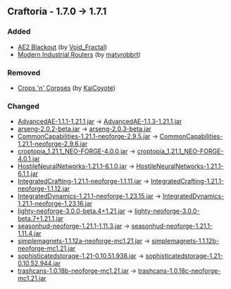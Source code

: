 ## Craftoria - 1.7.0 -> 1.7.1

### Added

  * [AE2 Blackout](https://www.curseforge.com/minecraft/texture-packs/ae2-blackout) (by [Void_Fractal](https://www.curseforge.com/members/Void_Fractal/projects))
  * [Modern Industrial Routers](https://www.curseforge.com/minecraft/mc-mods/modern-industrial-routers) (by [matyrobbrt](https://www.curseforge.com/members/matyrobbrt/projects))

### Removed

  * [Crops 'n' Corpses](https://www.curseforge.com/minecraft/mc-mods/crops-n-corpses) (by [KaiCoyote](https://www.curseforge.com/members/KaiCoyote/projects))

### Changed

  * [AdvancedAE-1.1.1-1.21.1.jar](https://www.curseforge.com/minecraft/mc-mods/advancedae/files/5881249) -> [AdvancedAE-1.1.3-1.21.1.jar](https://www.curseforge.com/minecraft/mc-mods/advancedae/files/5891779)
  * [arseng-2.0.2-beta.jar](https://www.curseforge.com/minecraft/mc-mods/ars-energistique/files/5834953) -> [arseng-2.0.3-beta.jar](https://www.curseforge.com/minecraft/mc-mods/ars-energistique/files/5891725)
  * [CommonCapabilities-1.21.1-neoforge-2.9.5.jar](https://www.curseforge.com/minecraft/mc-mods/common-capabilities/files/5809047) -> [CommonCapabilities-1.21.1-neoforge-2.9.6.jar](https://www.curseforge.com/minecraft/mc-mods/common-capabilities/files/5890842)
  * [croptopia_1.21.1_NEO-FORGE-4.0.0.jar](https://www.curseforge.com/minecraft/mc-mods/croptopia/files/5872434) -> [croptopia_1.21.1_NEO-FORGE-4.0.1.jar](https://www.curseforge.com/minecraft/mc-mods/croptopia/files/5892441)
  * [HostileNeuralNetworks-1.21.1-6.1.0.jar](https://www.curseforge.com/minecraft/mc-mods/hostile-neural-networks/files/5840648) -> [HostileNeuralNetworks-1.21.1-6.1.1.jar](https://www.curseforge.com/minecraft/mc-mods/hostile-neural-networks/files/5889836)
  * [IntegratedCrafting-1.21.1-neoforge-1.1.11.jar](https://www.curseforge.com/minecraft/mc-mods/integrated-crafting/files/5847740) -> [IntegratedCrafting-1.21.1-neoforge-1.1.12.jar](https://www.curseforge.com/minecraft/mc-mods/integrated-crafting/files/5890772)
  * [IntegratedDynamics-1.21.1-neoforge-1.23.15.jar](https://www.curseforge.com/minecraft/mc-mods/integrated-dynamics/files/5868395) -> [IntegratedDynamics-1.21.1-neoforge-1.23.16.jar](https://www.curseforge.com/minecraft/mc-mods/integrated-dynamics/files/5890871)
  * [lighty-neoforge-3.0.0-beta.4+1.21.jar](https://www.curseforge.com/minecraft/mc-mods/lighty/files/5621624) -> [lighty-neoforge-3.0.0-beta.7+1.21.1.jar](https://www.curseforge.com/minecraft/mc-mods/lighty/files/5890664)
  * [seasonhud-neoforge-1.21.1-1.11.3.jar](https://www.curseforge.com/minecraft/mc-mods/seasonhud/files/5880335) -> [seasonhud-neoforge-1.21.1-1.11.4.jar](https://www.curseforge.com/minecraft/mc-mods/seasonhud/files/5892134)
  * [simplemagnets-1.1.12a-neoforge-mc1.21.jar](https://www.curseforge.com/minecraft/mc-mods/simple-magnets/files/5885424) -> [simplemagnets-1.1.12b-neoforge-mc1.21.jar](https://www.curseforge.com/minecraft/mc-mods/simple-magnets/files/5890867)
  * [sophisticatedstorage-1.21-0.10.51.938.jar](https://www.curseforge.com/minecraft/mc-mods/sophisticated-storage/files/5887838) -> [sophisticatedstorage-1.21-0.10.52.944.jar](https://www.curseforge.com/minecraft/mc-mods/sophisticated-storage/files/5890829)
  * [trashcans-1.0.18b-neoforge-mc1.21.jar](https://www.curseforge.com/minecraft/mc-mods/trash-cans/files/5788473) -> [trashcans-1.0.18c-neoforge-mc1.21.jar](https://www.curseforge.com/minecraft/mc-mods/trash-cans/files/5891067)

